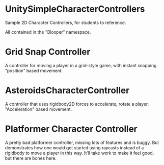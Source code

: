 # UnitySimpleCharacterControllers
Sample 2D Character Controllers, for students to reference.

All contained in the "Blooper" namespace.

# Grid Snap Controller
A controller for moving a player in a grid-style game, with instant snapping. "position" based movement.

# AsteroidsCharacterController
A controller that uses rigidbody2D forces to accelerate, rotate a player. "Acceleration" based movement.

# Platformer Character Controller
A pretty bad platformer controller, missing lots of features and is buggy. But demonstrates how one would get started using raycasts instead of a rigidbody to move a player in this way. It'll take work to make it feel good, but there are bones here.
